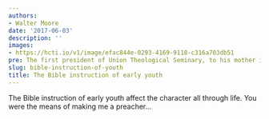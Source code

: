 ```yaml
---
authors:
- Walter Moore
date: '2017-06-03'
description: ''
images:
- https://hcti.io/v1/image/efac844e-0293-4169-9118-c316a703db51
pre: The first president of Union Theological Seminary, to his mother in 1882.
slug: bible-instruction-of-youth
title: The Bible instruction of early youth
---
```


The Bible instruction of early youth affect the character all through life. You were the means of making me a preacher...